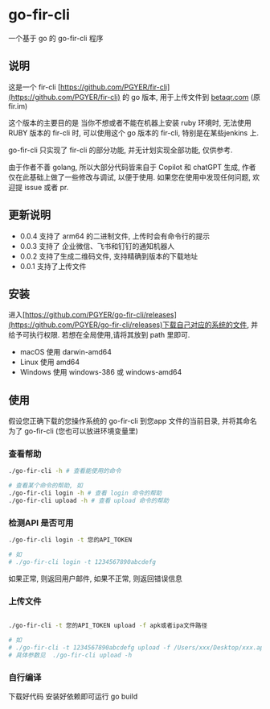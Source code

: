 # go-fir-cli

一个基于 go 的 go-fir-cli 程序


## 说明


这是一个 fir-cli [https://github.com/PGYER/fir-cli](https://github.com/PGYER/fir-cli) 的 go 版本, 用于上传文件到 [betaqr.com](https://www.betaqr.com) (原fir.im)

这个版本的主要目的是 当你不想或者不能在机器上安装 ruby 环境时, 无法使用 RUBY 版本的 fir-cli 时, 可以使用这个 go 版本的 fir-cli, 特别是在某些jenkins 上.

go-fir-cli 只实现了 fir-cli 的部分功能, 并无计划实现全部功能, 仅供参考.

由于作者不善 golang, 所以大部分代码皆来自于 Copilot 和 chatGPT 生成, 作者仅在此基础上做了一些修改与调试, 以便于使用. 如果您在使用中发现任何问题, 欢迎提 issue 或者 pr.

## 更新说明

- 0.0.4 支持了 arm64 的二进制文件, 上传时会有命令行的提示
- 0.0.3 支持了 企业微信、飞书和钉钉的通知机器人
- 0.0.2 支持了生成二维码文件, 支持精确到版本的下载地址
- 0.0.1 支持了上传文件

## 安装



进入[https://github.com/PGYER/go-fir-cli/releases](https://github.com/PGYER/go-fir-cli/releases)下载自己对应的系统的文件, 并给予可执行权限. 若想在全局使用,请将其放到 path 里即可.

- macOS 使用 darwin-amd64
- Linux 使用 amd64
- Windows 使用 windows-386 或 windows-amd64




## 使用

假设您正确下载的您操作系统的 go-fir-cli 到您app 文件的当前目录, 并将其命名为了 go-fir-cli (您也可以放进环境变量里)

### 查看帮助

```bash
./go-fir-cli -h # 查看能使用的命令

# 查看某个命令的帮助, 如
./go-fir-cli login -h # 查看 login 命令的帮助
./go-fir-cli upload -h # 查看 upload 命令的帮助

```

### 检测API 是否可用

```bash  
./go-fir-cli login -t 您的API_TOKEN

# 如
# ./go-fir-cli login -t 1234567890abcdefg

```
如果正常, 则返回用户邮件, 如果不正常, 则返回错误信息


### 上传文件

```bash

./go-fir-cli -t 您的API_TOKEN upload -f apk或者ipa文件路径

# 如
# ./go-fir-cli -t 1234567890abcdefg upload -f /Users/xxx/Desktop/xxx.apk
# 具体参数见  ./go-fir-cli upload -h

```




### 自行编译

下载好代码 安装好依赖即可运行 go build

